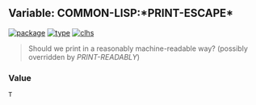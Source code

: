 ## Variable: COMMON-LISP:\*PRINT-ESCAPE\*
[![package](https://img.shields.io/badge/Package-COMMON--LISP-5f9ea0.svg?style=social&colorA=999999)](../) [![type](https://img.shields.io/badge/Type-Variable-5f9ea0.svg?style=social&colorA=999999)](../#variable) [![clhs](https://img.shields.io/badge/CLHS-*PRINT--ESCAPE*-5f9ea0.svg?style=social&colorA=999999)](http://www.lispworks.com/documentation/HyperSpec/Body/v_pr_esc.htm) 

> Should we print in a reasonably machine-readable way? (possibly
> overridden by *PRINT-READABLY*)

### Value
```
T
```

